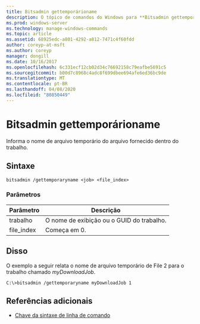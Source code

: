 ```yaml
---
title: Bitsadmin gettemporárioname
description: O tópico de comandos do Windows para **Bitsadmin gettemporárioname**, que relata o nome de arquivo temporário do arquivo fornecido dentro do trabalho.
ms.prod: windows-server
ms.technology: manage-windows-commands
ms.topic: article
ms.assetid: 68925edc-a801-4292-a812-7471c4f60fdd
author: coreyp-at-msft
ms.author: coreyp
manager: dongill
ms.date: 10/16/2017
ms.openlocfilehash: 6c331ecf12cb02d34c76692158c79eafbe5691c5
ms.sourcegitcommit: b00d7c8968c4adc8f699dbee694afe6ed36bc9de
ms.translationtype: MT
ms.contentlocale: pt-BR
ms.lasthandoff: 04/08/2020
ms.locfileid: "80850449"
---
```

# <a name="bitsadmin-gettemporaryname"></a>Bitsadmin gettemporárioname

Informa o nome de arquivo temporário do arquivo fornecido dentro do trabalho.

## <a name="syntax"></a>Sintaxe

```
bitsadmin /gettemporaryname <job> <file_index>
```

### <a name="parameters"></a>Parâmetros

| Parâmetro | Descrição |
| -------------- | -------------- |
| trabalho | O nome de exibição ou o GUID do trabalho. |
| file_index | Começa em 0. |

## <a name="examples"></a><a name=BKMK_examples></a>Disso

O exemplo a seguir relata o nome de arquivo temporário de File 2 para o trabalho chamado *myDownloadJob*.

```
C:\>bitsadmin /gettemporaryname myDownloadJob 1
```

## <a name="additional-references"></a>Referências adicionais

- [Chave da sintaxe de linha de comando](command-line-syntax-key.md)